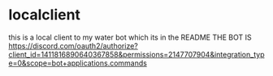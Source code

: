 # localclient
this is a local client to my water bot which its in the README
THE BOT IS https://discord.com/oauth2/authorize?client_id=1411816890640367858&permissions=2147707904&integration_type=0&scope=bot+applications.commands
